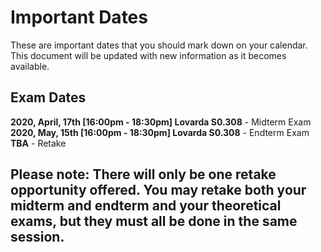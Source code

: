 # Important Dates

These are important dates that you should mark down on your calendar. This document will be updated with new information as it becomes available.

## Exam Dates
**2020, April, 17th [16:00pm - 18:30pm] Lovarda S0.308** - Midterm Exam\
**2020, May, 15th [16:00pm - 18:30pm] Lovarda S0.308** - Endterm Exam\
**TBA** - Retake

## Please note: There will only be one retake opportunity offered. You may retake both your midterm and endterm and your theoretical exams, but they must all be done in the same session.
